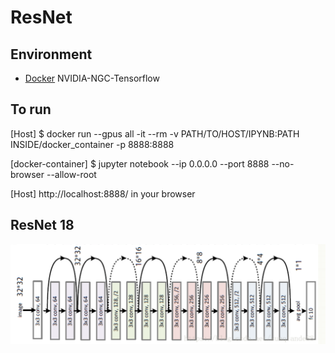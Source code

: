 # ResNet 

## Environment
* [Docker](https://ngc.nvidia.com/catalog/containers/nvidia:tensorflow) NVIDIA-NGC-Tensorflow


## To run
[Host]
$ docker run --gpus all -it --rm -v PATH/TO/HOST/IPYNB:PATH INSIDE/docker_container -p 8888:8888 

[docker-container] $ jupyter notebook --ip 0.0.0.0 --port 8888 --no-browser --allow-root

[Host] http://localhost:8888/ in your browser


## ResNet 18 

![Alt text](images/resnet_18.png)

